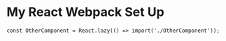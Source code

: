 # My React Webpack Set Up

```reactjs
const OtherComponent = React.lazy(() => import('./OtherComponent'));
```
